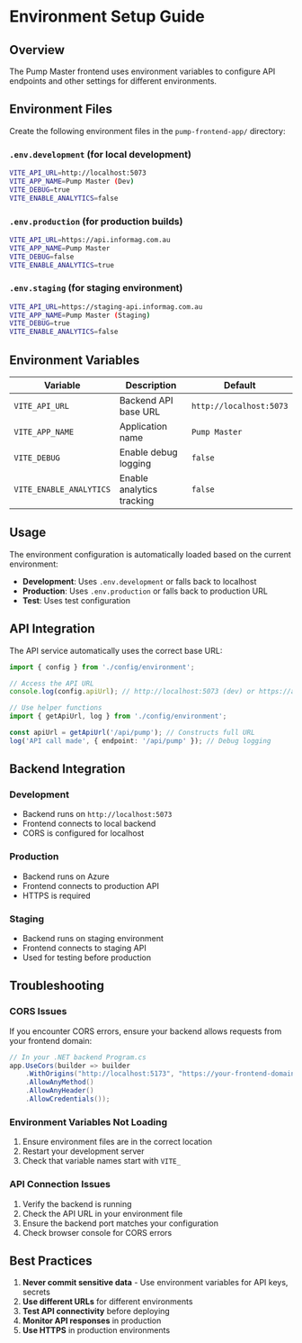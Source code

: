 # Environment Setup Guide

## Overview

The Pump Master frontend uses environment variables to configure API endpoints and other settings for different environments.

## Environment Files

Create the following environment files in the `pump-frontend-app/` directory:

### `.env.development` (for local development)
```bash
VITE_API_URL=http://localhost:5073
VITE_APP_NAME=Pump Master (Dev)
VITE_DEBUG=true
VITE_ENABLE_ANALYTICS=false
```

### `.env.production` (for production builds)
```bash
VITE_API_URL=https://api.informag.com.au
VITE_APP_NAME=Pump Master
VITE_DEBUG=false
VITE_ENABLE_ANALYTICS=true
```

### `.env.staging` (for staging environment)
```bash
VITE_API_URL=https://staging-api.informag.com.au
VITE_APP_NAME=Pump Master (Staging)
VITE_DEBUG=true
VITE_ENABLE_ANALYTICS=false
```

## Environment Variables

| Variable | Description | Default |
|----------|-------------|---------|
| `VITE_API_URL` | Backend API base URL | `http://localhost:5073` |
| `VITE_APP_NAME` | Application name | `Pump Master` |
| `VITE_DEBUG` | Enable debug logging | `false` |
| `VITE_ENABLE_ANALYTICS` | Enable analytics tracking | `false` |

## Usage

The environment configuration is automatically loaded based on the current environment:

- **Development**: Uses `.env.development` or falls back to localhost
- **Production**: Uses `.env.production` or falls back to production URL
- **Test**: Uses test configuration

## API Integration

The API service automatically uses the correct base URL:

```typescript
import { config } from './config/environment';

// Access the API URL
console.log(config.apiUrl); // http://localhost:5073 (dev) or https://api.informag.com.au (prod)

// Use helper functions
import { getApiUrl, log } from './config/environment';

const apiUrl = getApiUrl('/api/pump'); // Constructs full URL
log('API call made', { endpoint: '/api/pump' }); // Debug logging
```

## Backend Integration

### Development
- Backend runs on `http://localhost:5073`
- Frontend connects to local backend
- CORS is configured for localhost

### Production
- Backend runs on Azure
- Frontend connects to production API
- HTTPS is required

### Staging
- Backend runs on staging environment
- Frontend connects to staging API
- Used for testing before production

## Troubleshooting

### CORS Issues
If you encounter CORS errors, ensure your backend allows requests from your frontend domain:

```csharp
// In your .NET backend Program.cs
app.UseCors(builder => builder
    .WithOrigins("http://localhost:5173", "https://your-frontend-domain.com")
    .AllowAnyMethod()
    .AllowAnyHeader()
    .AllowCredentials());
```

### Environment Variables Not Loading
1. Ensure environment files are in the correct location
2. Restart your development server
3. Check that variable names start with `VITE_`

### API Connection Issues
1. Verify the backend is running
2. Check the API URL in your environment file
3. Ensure the backend port matches your configuration
4. Check browser console for CORS errors

## Best Practices

1. **Never commit sensitive data** - Use environment variables for API keys, secrets
2. **Use different URLs** for different environments
3. **Test API connectivity** before deploying
4. **Monitor API responses** in production
5. **Use HTTPS** in production environments 